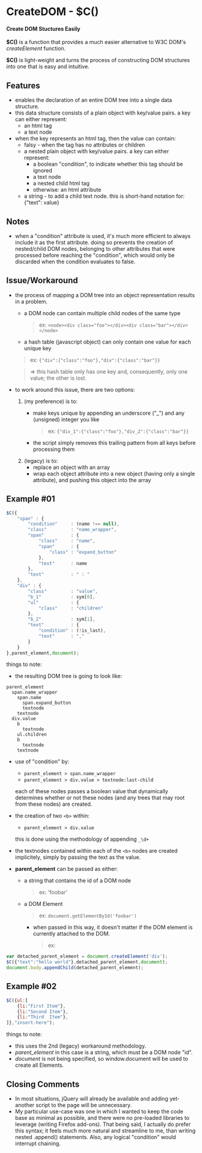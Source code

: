 # CreateDOM - $C()

#### Create DOM Stuctures Easily

__$C()__ is a function that provides a much easier alternative to W3C DOM's _createElement_ function.

__$C()__ is light-weight and turns the process of constructing DOM structures into one that is easy and intuitive.

## Features

  * enables the declaration of an entire DOM tree into a single data structure.
  * this data structure consists of a plain object with key/value pairs.
    a key can either represent:
      * an html tag
      * a text node
  * when the key represents an html tag, then the value can contain:
	  *	falsy - when the tag has no attributes or children
	  * a nested plain object with key/value pairs.
        a key can either represent:
          * a boolean "condition", to indicate whether this tag should be ignored
          * a text node
          * a nested child html tag
          * otherwise: an html attribute
      * a string - to add a child text node.
        this is short-hand notation for: {"text": value}

## Notes

  * when a "condition" attribute is used, it's much more efficient to always include it as the first attribute.
    doing so prevents the creation of nested/child DOM nodes,
    belonging to other attributes that were processed before reaching the "condition",
    which would only be discarded when the condition evaluates to false.

## Issue/Workaround

  * the process of mapping a DOM tree into an object representation results in a problem.
    * a DOM node can contain multiple child nodes of the same type

      > ex: `<node><div class="foo"></div><div class="bar"></div></node>`
    * a hash table (javascript object) can only contain one value for each unique key

     > ex: `{"div":{"class":"foo"},"div":{"class":"bar"}}`

     > => this hash table only has one key and, consequently, only one value; the other is lost.

  * to work around this issue, there are two options:
    1. (my preference) is to:
        * make keys unique by appending an underscore ("_") and any (unsigned) integer you like

          > ex: `{"div_1":{"class":"foo"},"div_2":{"class":"bar"}}`
        * the script simply removes this trailing pattern from all keys before processing them
    2. (legacy) is to:
        * replace an object with an array
        * wrap each object attribute into a new object (having only a single attribute),
          and pushing this object into the array

## Example #01

```javascript
$C({
	"span" : {
		"condition"		: (name !== null),
		"class"			: "name_wrapper",
		"span"			: {
			"class"		: "name",
			"span"		: {
				"class"	: "expand_button"
			},
			"text"		: name
		},
		"text"			: " : "
	},
	"div" : {
		"class"			: "value",
		"b_1"			: sym[0],
		"ul"			: {
			"class"		: "children"
		},
		"b_2"			: sym[1],
		"text"			: {
			"condition"	: (!is_last),
			"text"		: ","
		}
	}
},parent_element,document);
```

things to note:

  * the resulting DOM tree is going to look like:

```AsciiDoc
parent_element
  span.name_wrapper
    span.name
      span.expand_button
      textnode
    textnode
  div.value
    b
      textnode
    ul.children
    b
      textnode
    textnode
```
        
  * use of "condition" by:
    * `parent_element > span.name_wrapper`
    * `parent_element > div.value > textnode:last-child`

    each of these nodes passes a boolean value that dynamically determines whether or not these nodes (and any trees that may root from these nodes) are created.

  * the creation of two `<b>` within:
    * `parent_element > div.value`

    this is done using the methodology of appending `_\d+`

  * the textnodes contained within each of the `<b>` nodes are created implicitely,
    simply by passing the text as the value.

  * __parent_element__ can be passed as either:
    * a string that contains the id of a DOM node

      > ex: 'foobar'
    * a DOM Element

      > ex: `document.getElementById('foobar')`
      * when passed in this way, it doesn't matter if the DOM element is currently attached to the DOM.

        > ex:
```javascript
var detached_parent_element = document.createElement('div');
$C({"text":"hello world"},detached_parent_element,document);
document.body.appendChild(detached_parent_element);
```

## Example #02

```javascript
$C({ul:[
	{li:"First Item"},
	{li:"Second Item"},
	{li:"Third  Item"},
]},"insert-here");
```

things to note:

  * this uses the 2nd (legacy) workaround methodology.
  * _parent_element_ in this case is a string, which must be a DOM node "id".
  * _document_ is not being specified, so window.document will be used to create all Elements.

## Closing Comments

  * In most situations, jQuery will already be available and adding yet-another script to the page will be unnecessary.
  * My particular use-case was one in which I wanted to keep the code base as minimal as possible,
    and there were no pre-loaded libraries to leverage (writing Firefox add-ons).
    That being said, I actually do prefer this syntax;
    it feels much more natural and streamline to me, than writing nested .append() statements.
    Also, any logical "condition" would interrupt chaining.